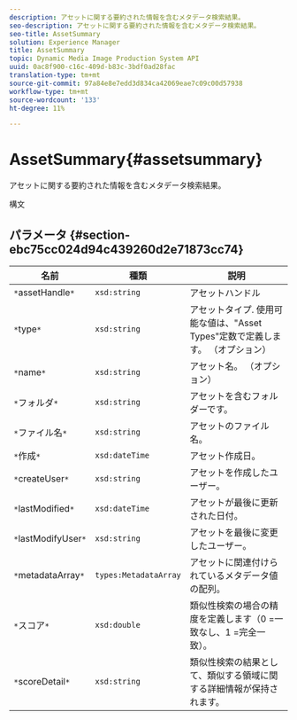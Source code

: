 ```yaml
---
description: アセットに関する要約された情報を含むメタデータ検索結果。
seo-description: アセットに関する要約された情報を含むメタデータ検索結果。
seo-title: AssetSummary
solution: Experience Manager
title: AssetSummary
topic: Dynamic Media Image Production System API
uuid: 0ac8f900-c16c-409d-b83c-3bdf0ad28fac
translation-type: tm+mt
source-git-commit: 97a84e8e7edd3d834ca42069eae7c09c00d57938
workflow-type: tm+mt
source-wordcount: '133'
ht-degree: 11%

---
```



# AssetSummary{#assetsummary}

アセットに関する要約された情報を含むメタデータ検索結果。

構文

## パラメータ {#section-ebc75cc024d94c439260d2e71873cc74}

| 名前 | 種類 | 説明 |
|---|---|---|
| `*`assetHandle`*` | `xsd:string` | アセットハンドル |
| `*`type`*` | `xsd:string` | アセットタイプ. 使用可能な値は、&quot;Asset Types&quot;定数で定義します。 （オプション） |
| `*`name`*` | `xsd:string` | アセット名。 （オプション） |
| `*`フォルダ`*` | `xsd:string` | アセットを含むフォルダーです。 |
| `*`ファイル名`*` | `xsd:string` | アセットのファイル名。 |
| `*`作成`*` | `xsd:dateTime` | アセット作成日。 |
| `*`createUser`*` | `xsd:string` | アセットを作成したユーザー。 |
| `*`lastModified`*` | `xsd:dateTime` | アセットが最後に更新された日付。 |
| `*`lastModifyUser`*` | `xsd:string` | アセットを最後に変更したユーザー。 |
| `*`metadataArray`*` | `types:MetadataArray` | アセットに関連付けられているメタデータ値の配列。 |
| `*`スコア`*` | `xsd:double` | 類似性検索の場合の精度を定義します（0 =一致なし、1 =完全一致）。 |
| `*`scoreDetail`*` | `xsd:string` | 類似性検索の結果として、類似する領域に関する詳細情報が保持されます。 |

